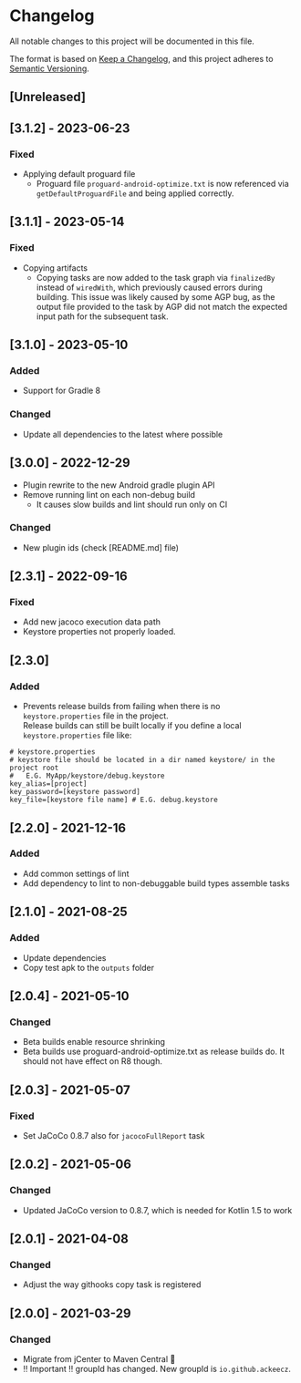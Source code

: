 # Changelog

All notable changes to this project will be documented in this file.

The format is based on [Keep a Changelog](https://keepachangelog.com/en/1.0.0/), and this project adheres
to [Semantic Versioning](https://semver.org/spec/v2.0.0.html).

## [Unreleased]

## [3.1.2] - 2023-06-23

### Fixed
- Applying default proguard file
  - Proguard file `proguard-android-optimize.txt` is now referenced via `getDefaultProguardFile`
    and being applied correctly.

## [3.1.1] - 2023-05-14

### Fixed
- Copying artifacts
  - Copying tasks are now added to the task graph via `finalizedBy` instead of `wiredWith`, 
    which previously caused errors during building. This issue was likely caused 
    by some AGP bug, as the output file provided to the task by AGP did not match 
    the expected input path for the subsequent task.

## [3.1.0] - 2023-05-10

### Added
- Support for Gradle 8

### Changed
- Update all dependencies to the latest where possible

## [3.0.0] - 2022-12-29
- Plugin rewrite to the new Android gradle plugin API
- Remove running lint on each non-debug build
  - It causes slow builds and lint should run only on CI

### Changed
- New plugin ids (check [README.md] file)

## [2.3.1] - 2022-09-16

### Fixed
- Add new jacoco execution data path 
- Keystore properties not properly loaded.

## [2.3.0]

### Added

- Prevents release builds from failing when there is no `keystore.properties` file in the project.  
Release builds can still be built locally if you define a local `keystore.properties` file like:  
```
# keystore.properties
# keystore file should be located in a dir named keystore/ in the project root
#   E.G. MyApp/keystore/debug.keystore
key_alias=[project]
key_password=[keystore password]
key_file=[keystore file name] # E.G. debug.keystore
```

## [2.2.0] - 2021-12-16

### Added

- Add common settings of lint
- Add dependency to lint to non-debuggable build types assemble tasks

## [2.1.0] - 2021-08-25

### Added

- Update dependencies
- Copy test apk to the `outputs` folder

## [2.0.4] - 2021-05-10

### Changed

- Beta builds enable resource shrinking
- Beta builds use proguard-android-optimize.txt as release builds do. It should not have effect on R8 though.

## [2.0.3] - 2021-05-07
### Fixed
- Set JaCoCo 0.8.7 also for `jacocoFullReport` task

## [2.0.2] - 2021-05-06
### Changed
- Updated JaCoCo version to 0.8.7, which is needed for Kotlin 1.5 to work

## [2.0.1] - 2021-04-08
### Changed
- Adjust the way githooks copy task is registered

## [2.0.0] - 2021-03-29
### Changed
- Migrate from jCenter to Maven Central 🎉
- ‼️ Important ‼️ groupId has changed. New groupId is `io.github.ackeecz`.
